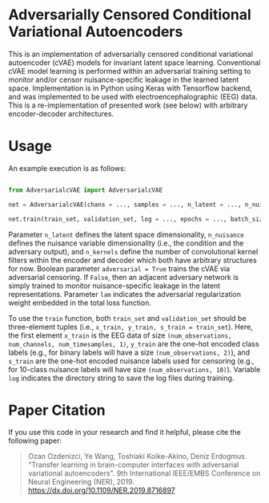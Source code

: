# Adversarially Censored Conditional Variational Autoencoders

This is an implementation of adversarially censored conditional variational autoencoder (cVAE) models for invariant latent space learning. Conventional cVAE model learning is performed within an adversarial training setting to monitor and/or censor nuisance-specific leakage in the learned latent space. Implementation is in Python using Keras with Tensorflow backend, and was implemented to be used with electroencephalographic (EEG) data. This is a re-implementation of presented work (see below) with arbitrary encoder-decoder architectures.

# Usage

An example execution is as follows:

```python

from AdversarialcVAE import AdversarialcVAE

net = AdversarialcVAE(chans = ..., samples = ..., n_latent = ..., n_nuisance = ..., n_kernels = ..., adversarial = ..., lam = ...)

net.train(train_set, validation_set, log = ..., epochs = ..., batch_size = ...)

```

Parameter `n_latent` defines the latent space dimensionality, `n_nuisance` defines the nuisance variable dimensionality (i.e., the condition and the adversary output), and `n_kernels` define the number of convolutional kernel filters within the encoder and decoder which both have arbitrary structures for now. Boolean parameter `adversarial = True` trains the cVAE via adversarial censoring. If `False`, then an adjacent adversary network is simply trained to monitor nuisance-specific leakage in the latent representations. Parameter `lam` indicates the adversarial regularization weight embedded in the total loss function.

To use the `train` function, both `train_set` and `validation_set` should be three-element tuples (i.e., `x_train, y_train, s_train = train_set`). Here, the first element `x_train` is the EEG data of size `(num_observations, num_channels, num_timesamples, 1)`, `y_train` are the one-hot encoded class labels (e.g., for binary labels will have a size `(num_observations, 2)`), and `s_train` are the one-hot encoded nuisance labels used for censoring (e.g., for 10-class nuisance labels will have size `(num_observations, 10)`). Variable `log` indicates the directory string to save the log files during training.

# Paper Citation
If you use this code in your research and find it helpful, please cite the following paper:
> Ozan Ozdenizci, Ye Wang, Toshiaki Koike-Akino, Deniz Erdogmus. "Transfer learning in brain-computer interfaces with adversarial variational autoencoders". 9th International IEEE/EMBS Conference on Neural Engineering (NER), 2019. https://dx.doi.org/10.1109/NER.2019.8716897
